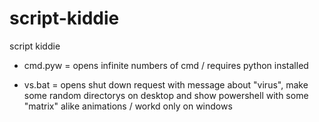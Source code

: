 # script-kiddie
script kiddie

- cmd.pyw = opens infinite numbers of cmd / requires python installed

- vs.bat = opens shut down request with message about "virus", make some random directorys on desktop and show powershell with some "matrix" alike animations / workd only on windows
